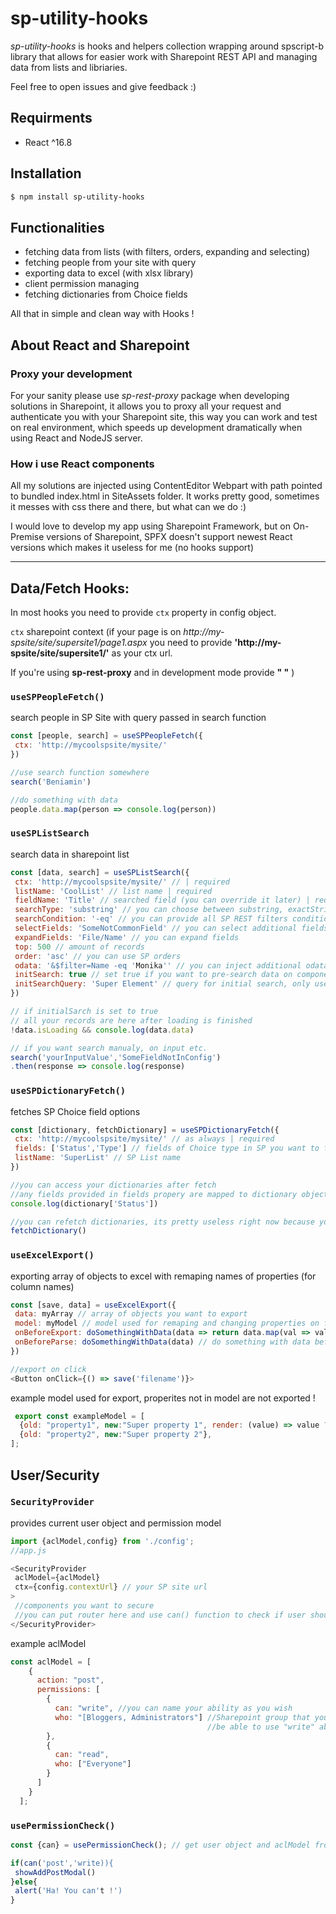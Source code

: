 # sp-utility-hooks
 
*sp-utility-hooks* is hooks and helpers collection wrapping around spscript-b library that allows for easier work with Sharepoint REST API and managing data from lists and libriaries.

Feel free to open issues and give feedback :)

## Requirments
- React ^16.8

## Installation

```sh
$ npm install sp-utility-hooks
```

## Functionalities

- fetching data from lists (with filters, orders, expanding and selecting)
- fetching people from your site with query
- exporting data to excel (with xlsx library)
- client permission managing
- fetching dictionaries from Choice fields

All that in simple and clean way with Hooks !

## About React and Sharepoint

### Proxy your development
For your sanity please use *sp-rest-proxy* package when developing solutions in Sharepoint, it allows you to proxy all
your request and authenticate you with your Sharepoint site, this way you can work and test on real environment, which speeds up development dramatically when using React and NodeJS server. 

### How i use React components
All my solutions are injected using ContentEditor Webpart with path pointed to bundled index.html in SiteAssets folder.
It works pretty good, sometimes it messes with css there and there, but what can we do :)

I would love to develop my app using Sharepoint Framework, but on On-Premise versions of Sharepoint, SPFX doesn't support newest React versions which makes it useless for me (no hooks support)

---

## Data/Fetch Hooks:

In most hooks you need  to provide `ctx` property in config object.

`ctx` sharepoint context (if your page is on *http://my-spsite/site/supersite1/page1.aspx* you need to provide **'http://my-spsite/site/supersite1/'** as your ctx url. 

If you're using **sp-rest-proxy** and in development mode provide **" "** )

### **`useSPPeopleFetch()`** 
search people in SP Site with query passed in search function

```js
const [people, search] = useSPPeopleFetch({
 ctx: 'http://mycoolspsite/mysite/'
})

//use search function somewhere
search('Beniamin')

//do something with data
people.data.map(person => console.log(person))

```

### **`useSPListSearch`**
search data in sharepoint list

```js
const [data, search] = useSPListSearch({
 ctx: 'http://mycoolspsite/mysite/' // | required
 listName: 'CoolList' // list name | required
 fieldName: 'Title' // searched field (you can override it later) | required
 searchType: 'substring' // you can choose between substring, exactString and number | required
 searchCondition: '-eq' // you can provide all SP REST filters conditions, if empty defaults to -eq 
 selectFields: 'SomeNotCommonField' // you can select additional fields that are not returned with * in filter (like File etc.)
 expandFields: 'File/Name' // you can expand fields
 top: 500 // amount of records 
 order: 'asc' // you can use SP orders
 odata: '&$filter=Name -eq 'Monika'' // you can inject additional odata
 initSearch: true // set true if you want to pre-search data on component mount
 initSearchQuery: 'Super Element' // query for initial search, only used if initSearch is true
})

// if initialSarch is set to true
// all your records are here after loading is finished
!data.isLoading && console.log(data.data) 

// if you want search manualy, on input etc.
search('yourInputValue','SomeFieldNotInConfig')
.then(response => console.log(response)

```

### **`useSPDictionaryFetch()`** 
fetches SP Choice field options 

```js
const [dictionary, fetchDictionary] = useSPDictionaryFetch({
 ctx: 'http://mycoolspsite/mysite/' // as always | required
 fields: ['Status','Type'] // fields of Choice type in SP you want to fetch options from
 listName: 'SuperList' // SP List name
})

//you can access your dictionaries after fetch 
//any fields provided in fields propery are mapped to dictionary object with all choices that are in field
console.log(dictionary['Status'])

//you can refetch dictionaries, its pretty useless right now because you cannot override anything
fetchDictionary()

```

### **`useExcelExport()`** 
exporting array of objects to excel with remaping names of properties (for column names)

```js
const [save, data] = useExcelExport({
 data: myArray // array of objects you want to export
 model: myModel // model used for remaping and changing properties on fly
 onBeforeExport: doSomethingWithData(data => return data.map(val => val.count+1)) // do something with data before export
 onBeforeParse: doSomethingWithData(data) // do something with data before parsing with model
})

//export on click
<Button onClick={() => save('filename')}>

```

example model used for export, properites not in model are not exported !
```js
 export const exampleModel = [
  {old: "property1", new:"Super property 1", render: (value) => value ? 'SUPER YES' : 'SUPER NO'}, //remaps old name to new name and change field value conditionaly with render callback
  {old: "property2", new:"Super property 2"},
];
```

## User/Security 

### **`SecurityProvider`**
provides current user object and permission model

```js
import {aclModel,config} from './config';
//app.js

<SecurityProvider 
 aclModel={aclModel}
 ctx={config.contextUrl} // your SP site url
>
 //components you want to secure 
 //you can put router here and use can() function to check if user should get access to some pages etc...
</SecurityProvider>

```

example aclModel
```js
const aclModel = [
    {
      action: "post",
      permissions: [
        {
          can: "write", //you can name your ability as you wish
          who: "[Bloggers, Administrators"] //Sharepoint group that youre checking against, if user is in one of those, he will
                                            //be able to use "write" ability
        },
        {
          can: "read",
          who: ["Everyone"]
        }
      ]
    }
  ];

```
### **`usePermissionCheck()`**

```js
const {can} = usePermissionCheck(); // get user object and aclModel from SecurityContext

if(can('post','write)){
 showAddPostModal()
}else{
 alert('Ha! You can't !')
}

```


 
